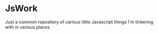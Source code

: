 # JsWork
Just a common repository of various little Javascript things I'm tinkering with in various places
